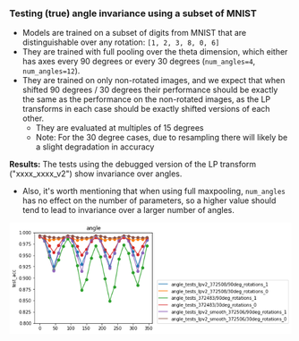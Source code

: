 ### Testing (true) angle invariance using a subset of MNIST
- Models are trained on a subset of digits from MNIST that are distinguishable over any rotation: `[1, 2, 3, 8, 0, 6]`
- They are trained with full pooling over the theta dimension, which either has axes every 90 degrees or every 30 degrees (`num_angles=4`, `num_angles=12`).
- They are trained on only non-rotated images, and we expect that when shifted 90 degrees / 30 degrees their performance should be exactly the same as the performance on the non-rotated images, as the LP transforms in each case should be exactly shifted versions of each other.
  - They are evaluated at multiples of 15 degrees
  - Note: For the 30 degree cases, due to resampling there will likely be a slight degradation in accuracy

**Results:** The tests using the debugged version of the LP transform ("xxxx_xxxx_v2") show invariance over angles.
- Also, it's worth mentioning that when using full maxpooling, `num_angles` has no effect on the number of parameters, so a higher value should tend to lead to invariance over a larger number of angles.

![evaluation_plots.png](evaluation_plots.png)
